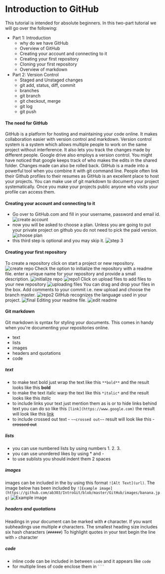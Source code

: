 # Introduction to GitHub
This tutorial is intended for absolute beginners.
In this two-part tutorial we will go over the following:
* Part 1: Introduction
  * why do we have GitHub
  * Overview of GitHub
  * Creating your account and connecting to it
  * Creating your first repository
  * Cloning your first repository
  * Overview of markdown
* Part 2: Version Control
  * Staged and Unstaged changes
  * git add, status, diff, commit
  * branches
  * git branch
  * git checkout, merge
  * git log
  * git push

#### The need for GitHub
GitHub is a platform for hosting and maintaining your code online. It makes collaboration easier with version control and markdown. Version control system is a system which allows multiple people to work on the same project without interference. It also lets you track the changes made by different people. Google drive also employs a version control. You might have noticed that google keeps track of who makes the edits in the shared folder. Changes made can also be rolled back. GitHub is a made into a powerful tool when you combine it with git command line.
People often link their Github profiles to their resumes as GitHub is an excellent place to host your projects. You can make use of git markdown to document your project systematically. Once you make your projects public anyone who visits your profile can access them.

#### Creating your account and connecting to it
- Go over to GitHub.com and fill in your username, password and email id.
![create account](https://github.com/ab303/IntroGit/blob/master/GitHub/images/CreateAccount.png)
- now you will be asked to choose a plan. Unless you are going to put your private project on github you do not need to pick the paid version.
![choose plan](https://github.com/ab303/IntroGit/blob/master/GitHub/images/ChoosePlan.png)
- this third step is optional and you may skip it.
![step 3](https://github.com/ab303/IntroGit/blob/master/GitHub/images/step3.png)


#### Creating your first repository
To create a repository click on start a project or new repository.
![create repo](https://github.com/ab303/IntroGit/blob/master/GitHub/images/createRepo.png)
Check the option to initialize the repository with a readme file. enter a unique name for your repository and provide a small description.
![initialize repo](https://github.com/ab303/IntroGit/blob/master/GitHub/images/InitializeRepo.png)
![repo1](https://github.com/ab303/IntroGit/blob/master/GitHub/images/repo1.png)
Click on upload files to add files to your new repository
![uploading files](https://github.com/ab303/IntroGit/blob/master/GitHub/images/uploadFiles.png)
You can drag and drop your files in the box. Add comments to your commit i.e. new upload and choose the branch master.
![repo2](https://github.com/ab303/IntroGit/blob/master/GitHub/images/repo2.png)
GitHub recognizes the language used in your project.
![final](https://github.com/ab303/IntroGit/blob/master/GitHub/images/final.png)
Editing your readme file.
![edit readme](https://github.com/ab303/IntroGit/blob/master/GitHub/images/editReadme.png)
#### Git markdown
Git markdown is syntax for styling your documents. This comes in handy when you're documenting your repositories online.
* text
* lists
* images
* headers and quotations
* code

##### text
- to make text bold just wrap the text like this `**bold**` and the result looks like this **bold**
- to make the text italic warp the text like this `*italic*` and the result looks like this *italic*
- to include links your text just mention them as is or to hide links behind text you can do so like this `[link](https://www.google.com)` the result will look like this [link](https://www.google.com)
- to include crossed out text - `~~crossed out~~` result will look like this - ~~crossed out~~

##### lists
- you can use numbered lists by using numbers 1. 2. 3.
- you can use unordered likes by using * and -
- to use sublists you should indent them 2 spaces

##### images
images can be included in the by using this format `![Alt Text](url)`. The image below has been included by `![Example image](https://github.com/ab303/IntroGit/blob/master/GitHub/images/banana.jpg)`
![Example image](https://github.com/ab303/IntroGit/blob/master/GitHub/images/banana.jpg)

##### headers and quotations
Headings in your document can be marked with `#` character. If you want subheadings use multiple `#` characters. The smallest heading size includes six hash characters (`######`)
To highlight quotes in your text begin the line with `>` character

##### code
- inline code can be included in between ``code`` and it appears like  `code`
- for multiple lines of code enclose them in   ` ``` `
